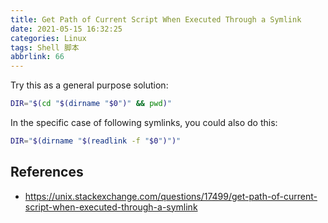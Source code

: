 ```yaml
---
title: Get Path of Current Script When Executed Through a Symlink
date: 2021-05-15 16:32:25
categories: Linux
tags: Shell 脚本
abbrlink: 66
---
```

Try this as a general purpose solution:

```sh
DIR="$(cd "$(dirname "$0")" && pwd)"
```

In the specific case of following symlinks, you could also do this:

```sh
DIR="$(dirname "$(readlink -f "$0")")"
```

## References

- https://unix.stackexchange.com/questions/17499/get-path-of-current-script-when-executed-through-a-symlink
